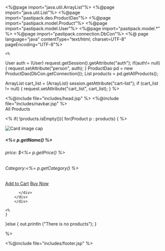 <%@page import="java.util.ArrayList"%>
<%@page import="java.util.List"%>
<%@page import="pastipack.deo.ProductDao"%>
<%@page import="pastipack.model.Product"%>
<%@page import="pastipack.model.User"%>
<%@page import="pastipack.model.*" %>
<%@page import="pastipack.connection.DbCon"%>
<%@ page language="java" contentType="text/html; charset=UTF-8"
    pageEncoding="UTF-8"%>
    
    
    <%
   User auth = (User) request.getSession().getAttribute("auth");
    if(auth!= null) {
    	request.setAttribute("person", auth);
    }
    ProductDao pd = new ProductDao(DbCon.getConnection());
    List<Product> products = pd.getAllProducts();
    
   ArrayList<Cart> cart_list = (ArrayList<Cart>) session.getAttribute("cart-list");
    if (cart_list != null) {
   	request.setAttribute("cart_list", cart_list);
   }
    %>
<!DOCTYPE html>
<html>
<head>
<meta charset="UTF-8">
<title>Welcome to Shopping cart!</title>
<%@include file="includes/head.jsp" %>
</head>
<body>
<%@include file="includes/navbar.jsp" %>

<div class="container">
<div class="card-header my-3">All Products</div>
<div class="row">

<%
if( !products.isEmpty()){
	for(Product p : products) {
	%>
		<div class="col-md-3 my-3">
		<div class="card w-100">
		  <img class="card-img-top" src="product-images/<%= p.getImage() %>" alt="Card image cap">
		  <div class="card-body">
		    <h5 class="card-title"> <%= p.getName() %></h5>
		    <h6 class="price">price: $<%= p.getPrice() %></h6>
		    <h6 class="category">Category:<%= p.getCategory() %></h6>
		    <div class="mt-3 d-flex justify-content-between">
		    <a class="btn btn-dark" href="add-to-cart?id=<%= p.getId() %>">Add to Cart</a>
		    <a class="btn btn-primary" href="order-now?quantity=1&id=<%=p.getId()%>">Buy Now</a>
		    </div>
		    
		  </div>
		</div>
		</div>
		
	<%
	}
}else {
	out.println ("There is no products");
}

%>


</div>
</div>


<%@include file="includes/footer.jsp" %>

</body>
</html>
